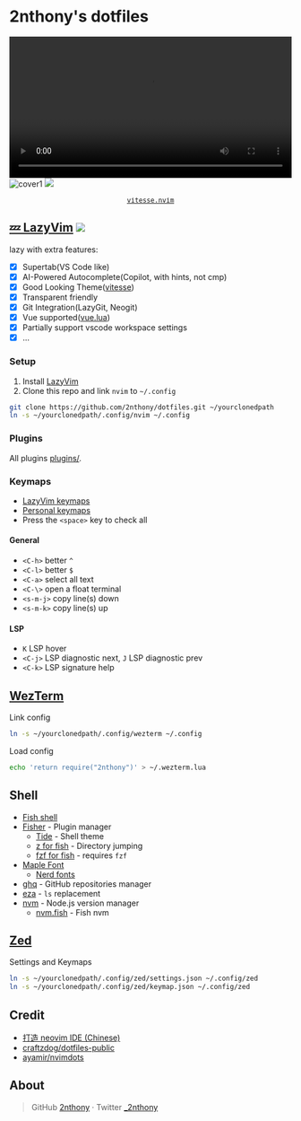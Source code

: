 # 2nthony's dotfiles

<video src="https://user-images.githubusercontent.com/19513289/219951812-42953edf-2ab2-43d9-91fa-7bb546c3006c.mp4" width="100%"></video>
![cover1](https://cdn.jsdelivr.net/gh/2nthony/statics@main/uPic/Xnip2022-08-11_10-37-20y0XQlQ.jpg)
![](https://cdn.jsdelivr.net/gh/2nthony/statics@main/uPic/Xnip2023-01-18_20-41-19mxUvCj.jpg)

<p align="center">
  <sub>
    <samp>
      <a href="https://github.com/2nthony/vitesse.nvim">vitesse.nvim</a>
    </samp>
  </sub>
</p>

## [💤 LazyVim](https://lazyvim.org) ![](https://img.shields.io/badge/-0.9.x-29BC9B)

lazy with extra features:

- [x] Supertab(VS Code like)
- [x] AI-Powered Autocomplete(Copilot, with hints, not cmp)
- [x] Good Looking Theme([vitesse](https://github.com/2nthony/vitesse.nvim))
- [x] Transparent friendly
- [x] Git Integration(LazyGit, Neogit)
- [x] Vue supported([vue.lua](.config/nvim/lua/plugins/extras/lang/vue.lua))
- [x] Partially support vscode workspace settings
- [x] ...

### Setup

1. Install [LazyVim](https://www.lazyvim.org/installation)
2. Clone this repo and link `nvim` to `~/.config`

```bash
git clone https://github.com/2nthony/dotfiles.git ~/yourclonedpath
ln -s ~/yourclonedpath/.config/nvim ~/.config
```

### Plugins

All plugins [plugins/](.config/nvim/lua/plugins).

### Keymaps

- [LazyVim keymaps](https://www.lazyvim.org/keymaps)
- [Personal keymaps](.config/nvim/lua/keymaps.lua)
- Press the `<space>` key to check all

#### General

- `<C-h>` better `^`
- `<C-l>` better `$`
- `<C-a>` select all text
- `<C-\>` open a float terminal
- `<s-m-j>` copy line(s) down
- `<s-m-k>` copy line(s) up

#### LSP

- `K` LSP hover
- `<C-j>` LSP diagnostic next, `J` LSP diagnostic prev
- `<C-k>` LSP signature help

## [WezTerm](https://wezfurlong.org/wezterm/)

Link config

```bash
ln -s ~/yourclonedpath/.config/wezterm ~/.config
```

Load config

```bash
echo 'return require("2nthony")' > ~/.wezterm.lua
```

## Shell

- [Fish shell](https://fishshell.com/)
- [Fisher](https://github.com/jorgebucaran/fisher) - Plugin manager
  - [Tide](https://github.com/IlanCosman/tide) - Shell theme
  - [z for fish](https://github.com/jethrokuan/z) - Directory jumping
  - [fzf for fish](https://github.com/PatrickF1/fzf.fish) - requires `fzf`
- [Maple Font](https://github.com/subframe7536/maple-font)
  - [Nerd fonts](https://github.com/ryanoasis/nerd-fonts)
- [ghq](https://github.com/2nthony/ghq) - GitHub repositories manager
- [eza](https://github.com/eza-community/eza) - `ls` replacement
- [nvm](https://github.com/nvm-sh/nvm) - Node.js version manager
  - [nvm.fish](https://github.com/jorgebucaran/nvm.fish) - Fish nvm

## [Zed](https://github.com/zed-industries/zed)

Settings and Keymaps

```bash
ln -s ~/yourclonedpath/.config/zed/settings.json ~/.config/zed
ln -s ~/yourclonedpath/.config/zed/keymap.json ~/.config/zed
```

## Credit

- [打造 neovim IDE (Chinese)](https://www.bilibili.com/video/BV1WY411P736/?spm_id_from=333.788)
- [craftzdog/dotfiles-public](https://github.com/craftzdog/dotfiles-public)
- [ayamir/nvimdots](https://github.com/ayamir/nvimdots)

## About

> GitHub [2nthony](https://github.com/2nthony) · Twitter [\_2nthony](https://twitter.com/_2nthony)
